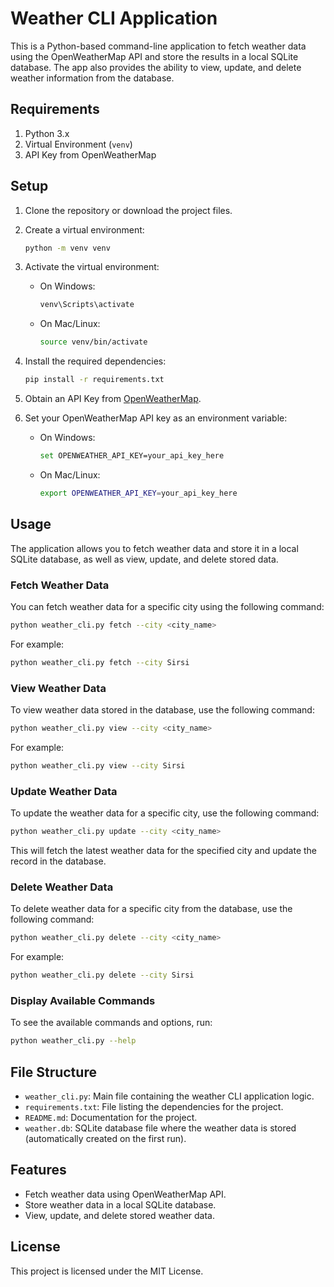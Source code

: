 # Weather CLI Application

This is a Python-based command-line application to fetch weather data using the OpenWeatherMap API and store the results in a local SQLite database. The app also provides the ability to view, update, and delete weather information from the database.

## Requirements

1. Python 3.x
2. Virtual Environment (`venv`)
3. API Key from OpenWeatherMap

## Setup

1. Clone the repository or download the project files.

2. Create a virtual environment:

   ```bash
   python -m venv venv
   ```

3. Activate the virtual environment:

   - On Windows:
     ```bash
     venv\Scripts\activate
     ```
   - On Mac/Linux:
     ```bash
     source venv/bin/activate
     ```

4. Install the required dependencies:

   ```bash
   pip install -r requirements.txt
   ```

5. Obtain an API Key from [OpenWeatherMap](https://home.openweathermap.org/users/sign_up).

6. Set your OpenWeatherMap API key as an environment variable:

   - On Windows:
     ```bash
     set OPENWEATHER_API_KEY=your_api_key_here
     ```
   - On Mac/Linux:
     ```bash
     export OPENWEATHER_API_KEY=your_api_key_here
     ```

## Usage

The application allows you to fetch weather data and store it in a local SQLite database, as well as view, update, and delete stored data.

### Fetch Weather Data

You can fetch weather data for a specific city using the following command:

```bash
python weather_cli.py fetch --city <city_name>
```

For example:

```bash
python weather_cli.py fetch --city Sirsi
```

### View Weather Data

To view weather data stored in the database, use the following command:

```bash
python weather_cli.py view --city <city_name>
```

For example:

```bash
python weather_cli.py view --city Sirsi
```

### Update Weather Data

To update the weather data for a specific city, use the following command:

```bash
python weather_cli.py update --city <city_name>
```

This will fetch the latest weather data for the specified city and update the record in the database.

### Delete Weather Data

To delete weather data for a specific city from the database, use the following command:

```bash
python weather_cli.py delete --city <city_name>
```

For example:

```bash
python weather_cli.py delete --city Sirsi
```

### Display Available Commands

To see the available commands and options, run:

```bash
python weather_cli.py --help
```

## File Structure

- `weather_cli.py`: Main file containing the weather CLI application logic.
- `requirements.txt`: File listing the dependencies for the project.
- `README.md`: Documentation for the project.
- `weather.db`: SQLite database file where the weather data is stored (automatically created on the first run).

## Features

- Fetch weather data using OpenWeatherMap API.
- Store weather data in a local SQLite database.
- View, update, and delete stored weather data.

## License

This project is licensed under the MIT License.
